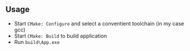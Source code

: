 ## Usage
- Start `CMake: Configure` and select a conventient toolchain (in my case gcc)
- Start `CMake: Build` to build application
- Run `build\App.exe` 